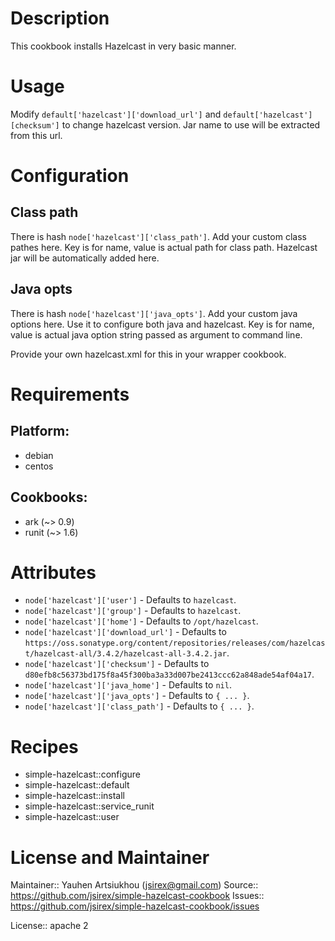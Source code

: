 # Description

This cookbook installs Hazelcast in very basic manner.

# Usage

Modify `default['hazelcast']['download_url']` and `default['hazelcast'][checksum']` to change hazelcast version.
Jar name to use will be extracted from this url.

# Configuration

## Class path

There is hash `node['hazelcast']['class_path']`. Add your custom class pathes here.
Key is for name, value is actual path for class path. Hazelcast jar will be automatically added here.


## Java opts

There is hash `node['hazelcast']['java_opts']`. Add your custom java options here.
Use it to configure both java and hazelcast.
Key is for name, value is actual java option string passed as argument to command line.

Provide your own hazelcast.xml for this in your wrapper cookbook.

# Requirements

## Platform:

* debian
* centos

## Cookbooks:

* ark (~> 0.9)
* runit (~> 1.6)

# Attributes

* `node['hazelcast']['user']` -  Defaults to `hazelcast`.
* `node['hazelcast']['group']` -  Defaults to `hazelcast`.
* `node['hazelcast']['home']` -  Defaults to `/opt/hazelcast`.
* `node['hazelcast']['download_url']` -  Defaults to `https://oss.sonatype.org/content/repositories/releases/com/hazelcast/hazelcast-all/3.4.2/hazelcast-all-3.4.2.jar`.
* `node['hazelcast']['checksum']` -  Defaults to `d80efb8c56373bd175f8a45f300ba3a33d007be2413ccc62a848ade54af04a17`.
* `node['hazelcast']['java_home']` -  Defaults to `nil`.
* `node['hazelcast']['java_opts']` -  Defaults to `{ ... }`.
* `node['hazelcast']['class_path']` -  Defaults to `{ ... }`.

# Recipes

* simple-hazelcast::configure
* simple-hazelcast::default
* simple-hazelcast::install
* simple-hazelcast::service_runit
* simple-hazelcast::user

# License and Maintainer

Maintainer:: Yauhen Artsiukhou (<jsirex@gmail.com>)
Source:: https://github.com/jsirex/simple-hazelcast-cookbook
Issues:: https://github.com/jsirex/simple-hazelcast-cookbook/issues

License:: apache 2
